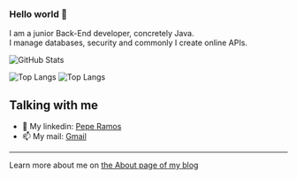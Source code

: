 ### Hello world 👋

I am a junior Back-End developer, concretely Java. <br>
I manage databases, security and commonly I create online APIs.


![GitHub Stats](https://github-readme-stats-just-hack-it.vercel.app/api?username=jramma&count_private=true&show_icons=true)

![Top Langs](https://github-readme-stats-just-hack-it.vercel.app/api/top-langs?username=jramma&layout=compact)
![Top Langs](https://github-readme-stats.vercel.app/api/top-langs?username=jramma&layout=compact)

## Talking with me

- 💼 My linkedin: [Pepe Ramos](https://www.linkedin.com/in/peperamos090922/)
- 📫 My mail: <a href="mailto:jrmasip97@gmail.com">Gmail</a>
---

Learn more about me on [the About page of my blog](https://peperamos.cat/)

